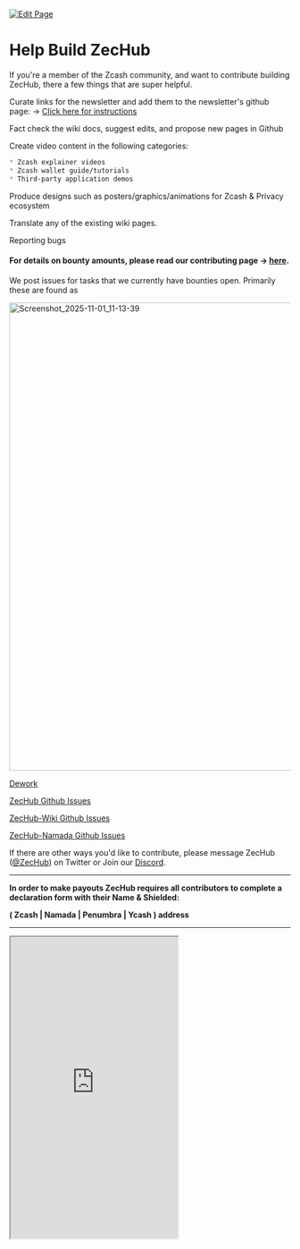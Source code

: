 <a href="https://github.com/zechub/zechub/edit/main/site/contribute/Help_build_ZecHub.md" target="_blank">
  <img src="https://img.shields.io/badge/Edit-blue" alt="Edit Page"/>
</a>

# Help Build ZecHub 

If you're a member of the Zcash community, and want to contribute building ZecHub, there a few things that are super helpful.

Curate links for the newsletter and add them to the newsletter's github page: -> [Click here for instructions](https://github.com/ZecHub/zechub/blob/main/newsletter/newslettertemplate.md)

Fact check the wiki docs, suggest edits, and propose new pages in Github

Create video content in the following categories:
```markdown
* Zcash explainer videos
* Zcash wallet guide/tutorials
* Third-party application demos
```

Produce designs such as posters/graphics/animations for Zcash & Privacy ecosystem 

Translate any of the existing wiki pages.

Reporting bugs

#### For details on bounty amounts, please read our contributing page -> [here](https://github.com/ZecHub/zechub/blob/main/CONTRIBUTING.md).

We post issues for tasks that we currently have bounties open. Primarily these are found as

<img width="2768" height="838" alt="Screenshot_2025-11-01_11-13-39" src="https://github.com/user-attachments/assets/dd7dc989-3449-4a12-a919-9333a31cbb5a" />


[Dework](https://app.dework.xyz/zechub-2424)

[ZecHub Github Issues](https://github.com/ZecHub/zechub/issues)

[ZecHub-Wiki Github Issues](https://github.com/ZecHub/zechub-wiki/issues)

[ZecHub-Namada Github Issues](https://app.dework.xyz/zechub-2424)



If there are other ways you'd like to contribute, please message ZecHub ([@ZecHub](https://twitter.com/zechub)) on Twitter or Join our [Discord](https://discord.gg/zcash).

____

**In order to make payouts ZecHub requires all contributors to complete a declaration form with their Name & Shielded:**

**( Zcash | Namada | Penumbra | Ycash ) address**

____

<div>
    <iframe
      style={{ border: 'none', width: '100%' }}
      height="540px"
      src="https://noteforms.com/forms/zechub-contributor-form-yomcwt"
    />
  </div>
